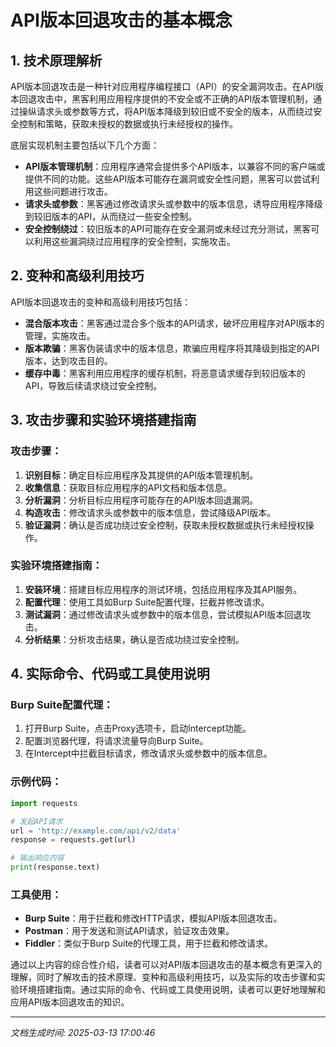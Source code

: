 # API版本回退攻击的基本概念

## 1. 技术原理解析

API版本回退攻击是一种针对应用程序编程接口（API）的安全漏洞攻击。在API版本回退攻击中，黑客利用应用程序提供的不安全或不正确的API版本管理机制，通过操纵请求头或参数等方式，将API版本降级到较旧或不安全的版本，从而绕过安全控制和策略，获取未授权的数据或执行未经授权的操作。

底层实现机制主要包括以下几个方面：
- **API版本管理机制**：应用程序通常会提供多个API版本，以兼容不同的客户端或提供不同的功能。这些API版本可能存在漏洞或安全性问题，黑客可以尝试利用这些问题进行攻击。
- **请求头或参数**：黑客通过修改请求头或参数中的版本信息，诱导应用程序降级到较旧版本的API，从而绕过一些安全控制。
- **安全控制绕过**：较旧版本的API可能存在安全漏洞或未经过充分测试，黑客可以利用这些漏洞绕过应用程序的安全控制，实施攻击。

## 2. 变种和高级利用技巧

API版本回退攻击的变种和高级利用技巧包括：
- **混合版本攻击**：黑客通过混合多个版本的API请求，破坏应用程序对API版本的管理，实施攻击。
- **版本欺骗**：黑客伪装请求中的版本信息，欺骗应用程序将其降级到指定的API版本，达到攻击目的。
- **缓存中毒**：黑客利用应用程序的缓存机制，将恶意请求缓存到较旧版本的API，导致后续请求绕过安全控制。

## 3. 攻击步骤和实验环境搭建指南

### 攻击步骤：
1. **识别目标**：确定目标应用程序及其提供的API版本管理机制。
2. **收集信息**：获取目标应用程序的API文档和版本信息。
3. **分析漏洞**：分析目标应用程序可能存在的API版本回退漏洞。
4. **构造攻击**：修改请求头或参数中的版本信息，尝试降级API版本。
5. **验证漏洞**：确认是否成功绕过安全控制，获取未授权数据或执行未经授权操作。

### 实验环境搭建指南：
1. **安装环境**：搭建目标应用程序的测试环境，包括应用程序及其API服务。
2. **配置代理**：使用工具如Burp Suite配置代理，拦截并修改请求。
3. **测试漏洞**：通过修改请求头或参数中的版本信息，尝试模拟API版本回退攻击。
4. **分析结果**：分析攻击结果，确认是否成功绕过安全控制。

## 4. 实际命令、代码或工具使用说明

### Burp Suite配置代理：
1. 打开Burp Suite，点击Proxy选项卡，启动Intercept功能。
2. 配置浏览器代理，将请求流量导向Burp Suite。
3. 在Intercept中拦截目标请求，修改请求头或参数中的版本信息。

### 示例代码：
```python
import requests

# 发起API请求
url = 'http://example.com/api/v2/data'
response = requests.get(url)

# 输出响应内容
print(response.text)
```

### 工具使用：
- **Burp Suite**：用于拦截和修改HTTP请求，模拟API版本回退攻击。
- **Postman**：用于发送和测试API请求，验证攻击效果。
- **Fiddler**：类似于Burp Suite的代理工具，用于拦截和修改请求。

通过以上内容的综合性介绍，读者可以对API版本回退攻击的基本概念有更深入的理解，同时了解攻击的技术原理、变种和高级利用技巧，以及实际的攻击步骤和实验环境搭建指南。通过实际的命令、代码或工具使用说明，读者可以更好地理解和应用API版本回退攻击的知识。

---

*文档生成时间: 2025-03-13 17:00:46*
